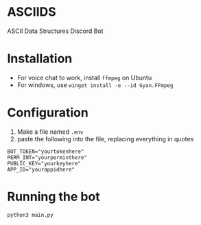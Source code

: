 # ASCIIDS
ASCII Data Structures Discord Bot

# Installation
- For voice chat to work, install `ffmpeg` on Ubuntu
- For windows, use `winget install -e --id Gyan.FFmpeg`

# Configuration
1. Make a file named `.env`
2. paste the following into the file, replacing everything in quotes

```
BOT_TOKEN="yourtokenhere"
PERM_INT="yourperminthere"
PUBLIC_KEY="yourkeyhere"
APP_ID="yourappidhere"
```

# Running the bot
`python3 main.py`
